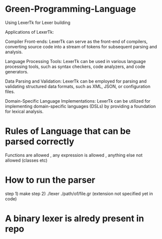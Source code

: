 # Green-Programming-Language

Using LexerTk for Lexer building

Applications of LexerTk:

Compiler Front-ends: LexerTk can serve as the front-end of compilers, converting source code into a stream of tokens for subsequent parsing and analysis.

Language Processing Tools: LexerTk can be used in various language processing tools, such as syntax checkers, code analyzers, and code generators.

Data Parsing and Validation: LexerTk can be employed for parsing and validating structured data formats, such as XML, JSON, or configuration files.

Domain-Specific Language Implementations: LexerTk can be utilized for implementing domain-specific languages (DSLs) by providing a foundation for lexical analysis.

# Rules of Language that can be parsed correctly

Functions are allowed , any expression is allowed , anything else not allowed (classes etc)

# How to run the parser
step 1) make
step 2) ./lexer ./path/of/file.gr (extension not specified yet in code)

# A binary lexer is alredy present in repo 
